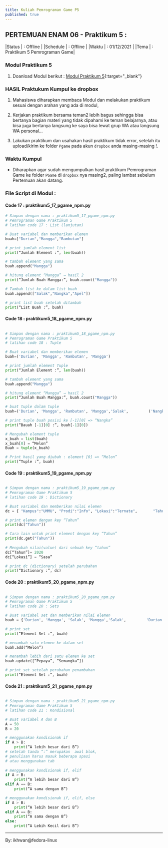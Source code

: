 ```yaml
---
title: Kuliah Pemrograman Game P5
published: true
---
```


## PERTEMUAN ENAM 06 - Praktikum 5 :

|Status  | : Offline                      |
|Schedule | : Offline                     |
|Waktu   | : 01/12/2021                  |
|Tema    | : Praktikum 5 Pemrograman Game|

### Modul Praktikum 5

1. Doanload Modul berikut : [Modul Praktikum 5](assets/reff/pgame/Modul_Pgame_prak_5.pdf){:target="_blank"}

### HASIL Praktukum Kumpul ke dropbox

1. Mahasiswa diharapkan membaca Modul dan melakukan praktikum sesuai dengan arahan yang ada di modul,

2. Kerjakan praktikum bersama teman2 lebih bagus sehingga bisa bertanya bagian materi yang tidak dipahami ke teman belajarnya, atau bisa juga bertanya langsung ke saya bisa lewat grup WA atau langsung WA personal...

3. Lakukan praktikum dan usahakan hasil praktikum tidak error, setelah itu upload/kirim ke folder `Pgame` pada akun `dropbox` anda masing-masing !.


### Waktu Kumpul

- Diharapkan agar sudah mengumpulkan hasil praktikum Pemrograman Game ke folder `PGame` di `dropbox` nya masing2, paling lambat sebelum Pertemuan akan datang.

### File Script di Modul : 

#### Code 17 : praktikum5_17_pgame_npm.py

```python
# Simpan dengan nama : praktikum5_17_pgame_npm.py
# Pemrograman Game Praktikum 5
# latihan code 17 : List (lanjutan)

# Buat variabel dan memberikan elemen
buah=["Durian","Mangga","Rambutan"]

# print jumlah element list
print(“Jumlah Element :”, len(buah))

# tambah element yang sama 
buah.append("Mangga")

# hitung element “Mangga” → hasil 2 
print(“Jumlah Buah Mangga:”, buah.count("Mangga"))

# Tambah list ke dalam list buah
buah.append(["Salak","Nangka","Apel"])

# print list buah setelah ditambah
print(“List Buah :”, buah)
```

#### Code 18 : praktikum5_18_pgame_npm.py

```python

# Simpan dengan nama : praktikum5_18_pgame_npm.py
# Pemrograman Game Praktikum 5
# latihan code 18 : Tuple

# Buat variabel dan memberikan elemen
buah=('Durian', 'Mangga', 'Rambutan', 'Mangga')

# print jumlah element Tuple
print(“Jumlah Element :”, len(buah))

# tambah element yang sama 
buah.append("Mangga")

# hitung element “Mangga” → hasil 2 
print(“Jumlah Buah Mangga:”, buah.count("Mangga"))

# buat tuple dalam tuple
buah=('Durian', 'Mangga', 'Rambutan', 'Mangga','Salak', 		('Nangka', 'Apel'))

# print tuple buah posisi ke [-1][0] => “Nangka”
print(“Bauah [-1][0] :”, buah[-1][0])

# Mengubah element tuple
x_buah = list(buah)
x_buah[0] = “Melon”
Buah = tuple(x_buah)

# Print hasil yang diubah : element [0] => “Melon”
print(“Tuple :”, buah)


```


#### Code 19 : praktikum5_19_pgame_npm.py

```python

# Simpan dengan nama : praktikum5_19_pgame_npm.py
# Pemrograman Game Praktikum 5
# latihan code 19 : Dictionary

# Buat variabel dan memberikan nilai elemen
dc = { "Kampus":"UMMU", "Prodi":"Info", "Lokasi":"Ternate", 	  "Tahun":2019 }

# print elemen dengan key “Tahun”
print(dc["Tahun"])

# Cara lain untuk print element dengan key “Tahun”
print(dc.get("Tahun"))
 
# Mengubah nilai(value) dari sebuah key “tahun”
dc[“Tahun”]= 2020
dc[“Lokasi”] = “Sasa”

# print dc (dictionary) setelah perubahan
print(“Dictionary :”, dc)
```

#### Code 20 : praktikum5_20_pgame_npm.py

```python

# Simpan dengan nama : praktikum5_20_pgame_npm.py
# Pemrograman Game Praktikum 5
# latihan code 20 : Sets

# Buat variabel set dan memberikan nilai elemen
buah = {'Durian', 'Mangga', 'Salak', 'Mangga','Salak', 		   'Durian'}

# print set
print(“Element Set :”, buah)

# menambah satu elemen ke dalam set
buah.add(“Melon”)

# menambah lebih dari satu elemen ke set
buah.update([“Pepaya”, “Semangka”])

# print set setelah perubahan penambahan
print(“Element Set :”, buah)
```


#### Code 21 : praktikum5_21_pgame_npm.py

```python

# Simpan dengan nama : praktikum5_21_pgame_npm.py
# Pemrograman Game Praktikum 5
# latihan code 21 : Kondisional

# Buat variabel A dan B
A = 50
B = 20

# menggunakan kondisionak if
if A > B:
	print(“A lebih besar dari B”)
# setelah tanda “:” merupakan  awal blok, 
# penulisan harus masuk beberapa spasi
# atau menggunakan tab
 
# menggunakan kondisionak if, elif
if A > B:
	print(“A lebih besar dari B”)
elif A == B:
	print(“A sama dengan B”)

# menggunakan kondisionak if, elif, else
if A > B:
	print(“A lebih besar dari B”)
elif A == B:
	print(“A sama dengan B”)
else:
	print(“A Lebih Kecil dari B”)
```

***
By: ikhwan@fedora-linux
